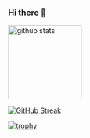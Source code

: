 ### Hi there 👋

<!--
**ryo3568/ryo3568** is a ✨ _special_ ✨ repository because its `README.md` (this file) appears on your GitHub profile.

Here are some ideas to get you started:

- 🔭 I’m currently working on ...
- 🌱 I’m currently learning ...
- 👯 I’m looking to collaborate on ...
- 🤔 I’m looking for help with ...
- 💬 Ask me about ...
- 📫 How to reach me: ...
- 😄 Pronouns: ...
- ⚡ Fun fact: ...
-->

<img alt="github stats" height="150px" src="https://github-readme-stats.vercel.app/api?username=ryo3568&theme=onedark&show_icons=ture" />

<!-- streak -->
[![GitHub Streak](http://github-readme-streak-stats.herokuapp.com?user=ryo3568&theme=dark&background=000000)](https://git.io/streak-stats)

[![trophy](https://github-profile-trophy.vercel.app/?username=ryo3568&theme=onedark&column=7)](https://github.com/ryo-ma/github-profile-trophy)
